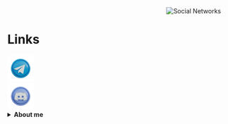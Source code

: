 <img align='right' height='160' style="margin-right:20px" src='pics/socialTree.gif' alt='Social Networks'>

<br>
<h1>Links</h1>

  <footer class="footer">
	<a target="_blank" href="https://telegram.me/GerryLeng">
		<aside class="telegram">
		<img src="pics/telegram.png" width="60">
		</aside>
	<a target="_blank" href="https://discord.gg/FVVhEG5y2g">
		<aside class="discord">
		<img src="pics/discord.png" width="60">
		</aside>
	</a>


 
</details>
 
<details close="true">
  <summary><b>About me&nbsp;</b></summary>
<h1> 😧<h1/>
  <p>


  </p>
</details>
